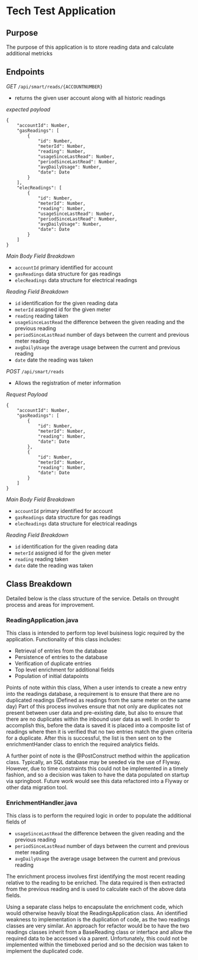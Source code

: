 # Tech Test Application

## Purpose
The purpose of this application is to store reading data and calculate additional metricks

## Endpoints



*GET* `/api/smart/reads/{ACCOUNTNUMBER}`
- returns the given user account along with all historic readings

*expected payload*
```
{
    "accountId": Number,
    "gasReadings": [
        {
            "id": Number,
            "meterId": Number,
            "reading": Number,
            "usageSinceLastRead": Number,
            "periodSinceLastRead": Number,
            "avgDailyUsage": Number,
            "date": Date
        }
    ],
    "elecReadings": [
        {
            "id": Number,
            "meterId": Number,
            "reading": Number,
            "usageSinceLastRead": Number,
            "periodSinceLastRead": Number,
            "avgDailyUsage": Number,
            "date": Date
        }
    ]
}
```

*Main Body Field Breakdown*
- `accountId` primary identified for account
- `gasReadings` data structure for gas readings
- `elecReadings` data structure for electrical readings

*Reading Field Breakdown*
- `id` identification for the given reading data
- `meterId` assigned id for the given meter
- `reading` reading taken
- `usageSinceLastRead` the difference between the given reading and the previous reading
- `periodSinceLastRead` number of days between the current and previous meter reading
- `avgDailyUsage` the average usage between the current and previous reading
- `date` date the reading was taken

*POST* `/api/smart/reads`

- Allows the registration of meter information

*Request Payload*
```
{
    "accountId": Number,
    "gasReadings": [
        {
            "id": Number,
            "meterId": Number,
            "reading": Number,
            "date": Date
        },
        {
            "id": Number,
            "meterId": Number,
            "reading": Number,
            "date": Date
        }
    ]
}
```

*Main Body Field Breakdown*
- `accountId` primary identified for account
- `gasReadings` data structure for gas readings
- `elecReadings` data structure for electrical readings

*Reading Field Breakdown*
- `id` identification for the given reading data
- `meterId` assigned id for the given meter
- `reading` reading taken
- `date` date the reading was taken

## Class Breakdown
Detailed below is the class structure of the service. Details on throught process and areas for improvement.

### ReadingApplication.java
This class is intended to perform top level buisiness logic required by the application. Functionality of this class includes:
- Retrieval of entries from the database
- Persistence of entries to the database
- Verification of duplicate entries
- Top level enrichment for additional fields
- Population of initial datapoints

Points of note within this class, When a user intends to create a new entry into the readings database, a requirement is to ensure
that there are no duplicated readings (Defined as readings from the same meter on the same day)
Part of this process involves ensure that not only are duplicates not present between user data and pre-existing date, but also
to ensure that there are no duplicates within the inbound user data as well. In order to accomplish this, before the data is saved
it is placed into a composite list of readings where then it is verified that no two entries match the given criteria for a duplicate.
After this is successful, the list is then sent on to the enrichmentHander class to enrich the required analytics fields.

A further point of note is the @PostConstruct method within the application class. Typically, an SQL database may be seeded via
the use of Flyway. However, due to time constraints this could not be implemented in a timely fashion, and so a decision was taken
to have the data populated on startup via springboot. Future work would see this data refactored into a Flyway or other data
migration tool.

### EnrichmentHandler.java
This class is to perform the required logic in order to populate the additional fields of 
- `usageSinceLastRead` the difference between the given reading and the previous reading
- `periodSinceLastRead` number of days between the current and previous meter reading
- `avgDailyUsage` the average usage between the current and previous reading

The enrichment process involves first identifying the most recent reading relative to the reading to be enriched.
The data required is then extracted from the previous reading and is used to calculate each of the above data fields.

Using a separate class helps to encapsulate the enrichment code, which would otherwise heavily bloat the ReadingsApplication class.
An identified weakness to implementation is the duplication of code, as the two readings classes are very similar.
An approach for refactor would be to have the two readings classes inherit from a BaseReading class or interface and allow
the required data to be accessed via a parent. Unfortunately, this could not be implemented within the timeboxed period and
so the decision was taken to implement the duplicated code.